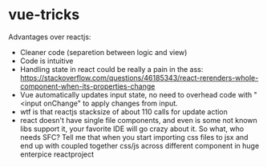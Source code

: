# vue-tricks
Advantages over reactjs:
 - Cleaner code (separetion between logic and view)
 - Code is intuitive
 - Handling state in react could be really a pain in the ass: https://stackoverflow.com/questions/46185343/react-rerenders-whole-component-when-its-properties-change
 - Vue automatically updates input state, no need to overhead code with "<input onChange" to apply changes from input.
 - wtf is that reactjs stacksize of about 110 calls for update action
 - react doesn't have single file components, and even is some not known libs support it, your favorite IDE will go crazy about it. So what, who needs SFC? Tell me that when you start importing css files to jsx and end up with coupled together css/js across different component in huge enterpice reactproject
